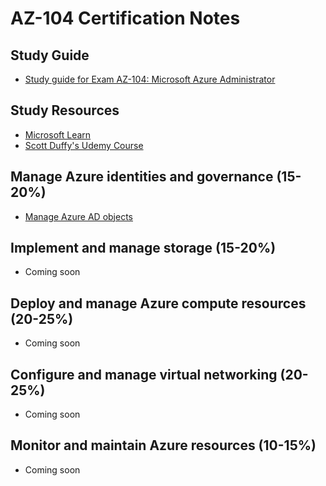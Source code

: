 # AZ-104 Certification Notes

## Study Guide
- [Study guide for Exam AZ-104: Microsoft Azure Administrator](https://learn.microsoft.com/en-us/certifications/resources/study-guides/az-104)

## Study Resources
- [Microsoft Learn](https://learn.microsoft.com/en-us/certifications/exams/az-104/)
- [Scott Duffy's Udemy Course](https://www.udemy.com/course/70533-azure/)

## Manage Azure identities and governance (15-20%)
- [Manage Azure AD objects](1-manage-azure-identities-governance/1-manage-azure-ad-objects.md)

## Implement and manage storage (15-20%)
- Coming soon

## Deploy and manage Azure compute resources (20-25%)
- Coming soon

## Configure and manage virtual networking (20-25%)
- Coming soon

## Monitor and maintain Azure resources (10-15%)
- Coming soon